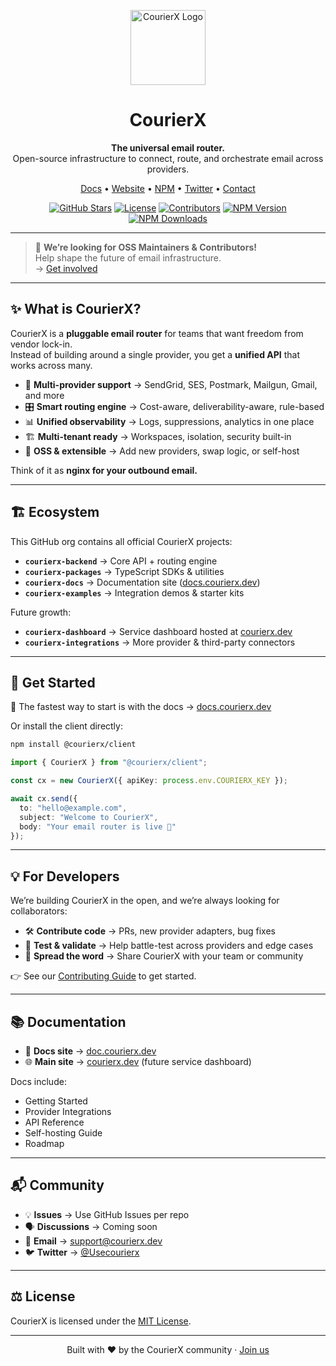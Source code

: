<!-- CourierX README -->

<p align="center">
  <img src="https://www.courierx.dev/assets/logo.png" width="120" alt="CourierX Logo"/>
</p>

<h1 align="center">CourierX</h1>

<p align="center">
  <strong>The universal email router.</strong><br/>
  Open-source infrastructure to connect, route, and orchestrate email across providers.
</p>

<p align="center">
  <a href="https://docs.courierx.dev">Docs</a> •
  <a href="https://courierx.dev">Website</a> •
  <a href="https://www.npmjs.com/org/courierx">NPM</a> •
  <a href="https://twitter.com/courierx">Twitter</a> •
  <a href="mailto:support@courierx.dev">Contact</a>
</p>

<p align="center">
  <a href="https://github.com/courierx"><img src="https://img.shields.io/github/stars/courierx?style=social" alt="GitHub Stars"/></a>
  <a href="https://github.com/courierx/courierx-backend/blob/main/LICENSE"><img src="https://img.shields.io/github/license/courierx/courierx-backend" alt="License"/></a>
  <a href="https://github.com/courierx/courierx-backend/graphs/contributors"><img src="https://img.shields.io/github/contributors/courierx/courierx-backend" alt="Contributors"/></a>
  <a href="https://www.npmjs.com/package/@courierx/client"><img src="https://img.shields.io/npm/v/@courierx/client?color=blue&label=npm" alt="NPM Version"/></a>
  <a href="https://www.npmjs.com/package/@courierx/client"><img src="https://img.shields.io/npm/dm/@courierx/client.svg?color=blue" alt="NPM Downloads"/></a>
</p>

---

> 🚨 **We’re looking for OSS Maintainers & Contributors!**  
> Help shape the future of email infrastructure.  
> → [Get involved](https://github.com/courierx-dev)

---

## ✨ What is CourierX?

CourierX is a **pluggable email router** for teams that want freedom from vendor lock-in.  
Instead of building around a single provider, you get a **unified API** that works across many.

- 🔌 **Multi-provider support** → SendGrid, SES, Postmark, Mailgun, Gmail, and more  
- 🎛 **Smart routing engine** → Cost-aware, deliverability-aware, rule-based  
- 📊 **Unified observability** → Logs, suppressions, analytics in one place  
- 🏗 **Multi-tenant ready** → Workspaces, isolation, security built-in  
- 👐 **OSS & extensible** → Add new providers, swap logic, or self-host  

Think of it as **nginx for your outbound email.**

---

## 🏗 Ecosystem

This GitHub org contains all official CourierX projects:

- **`courierx-backend`** → Core API + routing engine  
- **`courierx-packages`** → TypeScript SDKs & utilities  
- **`courierx-docs`** → Documentation site ([docs.courierx.dev](https://docs.courierx.dev))  
- **`courierx-examples`** → Integration demos & starter kits  

Future growth:  
- **`courierx-dashboard`** → Service dashboard hosted at [courierx.dev](https://courierx.dev)  
- **`courierx-integrations`** → More provider & third-party connectors  

---

## 🚀 Get Started

📖 The fastest way to start is with the docs → [docs.courierx.dev](https://docs.courierx.dev)

Or install the client directly:

```bash
npm install @courierx/client
```

```typescript
import { CourierX } from "@courierx/client";

const cx = new CourierX({ apiKey: process.env.COURIERX_KEY });

await cx.send({
  to: "hello@example.com",
  subject: "Welcome to CourierX",
  body: "Your email router is live 🚀"
});
```
---
## 💡 For Developers

We’re building CourierX in the open, and we’re always looking for collaborators:

- 🛠 **Contribute code** → PRs, new provider adapters, bug fixes  
- 🧪 **Test & validate** → Help battle-test across providers and edge cases  
- 📢 **Spread the word** → Share CourierX with your team or community  

👉 See our [Contributing Guide](./CONTRIBUTING.md) to get started.

---
## 📚 Documentation

- 📖 **Docs site** → [doc.courierx.dev](https://doc.courierx.dev)  
- 🌐 **Main site** → [courierx.dev](https://courierx.dev) (future service dashboard)  

Docs include:  
- Getting Started  
- Provider Integrations  
- API Reference  
- Self-hosting Guide  
- Roadmap  

---

## 📬 Community

- 💡 **Issues** → Use GitHub Issues per repo  
- 🗣 **Discussions** → Coming soon  
- 📧 **Email** → [support@courierx.dev](mailto:support@courierx.dev)  
- 🐦 **Twitter** → [@Usecourierx](https://twitter.com/Usecourierx)  

---

## ⚖️ License

CourierX is licensed under the [MIT License](./LICENSE).

---

<p align="center">
  Built with ❤️ by the CourierX community · <a href="https://docs.courierx.dev">Join us</a>
</p>
